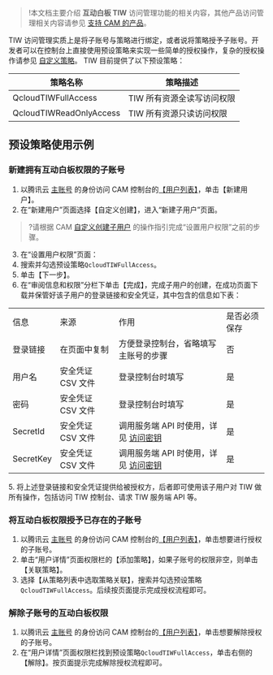 >!本文档主要介绍 **互动白板 TIW** 访问管理功能的相关内容，其他产品访问管理相关内容请参见 [支持 CAM 的产品](https://cloud.tencent.com/document/product/598/10588)。

TIW 访问管理实质上是将子账号与策略进行绑定，或者说将策略授予子账号。开发者可以在控制台上直接使用预设策略来实现一些简单的授权操作，复杂的授权操作请参见 [自定义策略](https://cloud.tencent.com/document/product/269/47107)。
TIW 目前提供了以下预设策略：

<table class="table"><thead><tr><th>策略名称</th><th>策略描述</th></tr></thead>
<tbody><tr><td>QcloudTIWFullAccess</td><td>TIW 所有资源全读写访问权限</td></tr>
<tr><td>QcloudTIWReadOnlyAccess</td><td>TIW 所有资源只读访问权限</td></tr></tbody></table>

## 预设策略使用示例

### 新建拥有互动白板权限的子账号


1. 以腾讯云 [主账号](https://cloud.tencent.com/document/product/598/13665) 的身份访问 CAM 控制台的[【用户列表】](https://console.cloud.tencent.com/cam)，单击【新建用户】。
2. 在“新建用户”页面选择【自定义创建】，进入“新建子用户”页面。
>?请根据 CAM [自定义创建子用户](https://cloud.tencent.com/document/product/598/13674#.E6.93.8D.E4.BD.9C.E6.8C.87.E5.8D.97) 的操作指引完成“设置用户权限”之前的步骤。
3. 在“设置用户权限”页面：
  1. 搜索并勾选预设策略`QcloudTIWFullAccess`。
  2. 单击【下一步】。
4. 在“审阅信息和权限”分栏下单击【完成】，完成子用户的创建，在成功页面下载并保管好该子用户的登录链接和安全凭证，其中包含的信息如下表：
<table class="table"><tbody><tr><td>信息</td><td>来源</td><td>作用</td><td>是否必须保存</td></tr>
<tr><td>登录链接</td><td>在页面中复制</td><td>方便登录控制台，省略填写主账号的步骤</td><td>否</td></tr>
<tr><td>用户名</td><td>安全凭证 CSV 文件</td><td>登录控制台时填写</td><td>是</td></tr>
<tr><td>密码</td><td>安全凭证 CSV 文件</td><td>登录控制台时填写</td><td>是</td></tr>
<tr><td>SecretId</td><td>安全凭证 CSV 文件</td><td>调用服务端 API 时使用，详见 <a href="https://cloud.tencent.com/document/product/598/37140" target="_blank">访问密钥</a></td><td>是</td></tr>
<tr><td>SecretKey</td><td>安全凭证 CSV 文件</td><td>调用服务端 API 时使用，详见 <a href="https://cloud.tencent.com/document/product/598/37140" target="_blank">访问密钥</a></td><td>是</td></tr></tbody></table>
5. 将上述登录链接和安全凭证提供给被授权方，后者即可使用该子用户对 TIW 做所有操作，包括访问 TIW 控制台、请求 TIW 服务端 API 等。

### 将互动白板权限授予已存在的子账号


1. 以腾讯云 [主账号](https://cloud.tencent.com/document/product/598/13665) 的身份访问 CAM 控制台的[【用户列表】](https://console.cloud.tencent.com/cam)，单击想要进行授权的子账号。
2. 单击“用户详情”页面权限栏的【添加策略】，如果子账号的权限非空，则单击【关联策略】。
3. 选择【从策略列表中选取策略关联】，搜索并勾选预设策略`QcloudTIWFullAccess`。后续按页面提示完成授权流程即可。


### 解除子账号的互动白板权限


1. 以腾讯云 [主账号](https://cloud.tencent.com/document/product/598/13665) 的身份访问 CAM 控制台的[【用户列表】](https://console.cloud.tencent.com/cam)，单击想要解除授权的子账号。
2. 在“用户详情”页面权限栏找到预设策略`QcloudTIWFullAccess`，单击右侧的【解除】。按页面提示完成解除授权流程即可。
